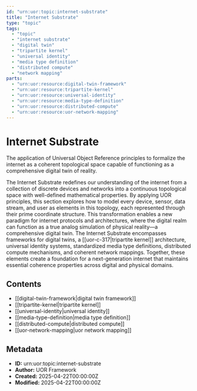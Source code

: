 ```yaml
---
id: "urn:uor:topic:internet-substrate"
title: "Internet Substrate"
type: "topic"
tags:
  - "topic"
  - "internet substrate"
  - "digital twin"
  - "tripartite kernel"
  - "universal identity"
  - "media type definition"
  - "distributed compute"
  - "network mapping"
parts:
  - "urn:uor:resource:digital-twin-framework"
  - "urn:uor:resource:tripartite-kernel"
  - "urn:uor:resource:universal-identity"
  - "urn:uor:resource:media-type-definition"
  - "urn:uor:resource:distributed-compute"
  - "urn:uor:resource:uor-network-mapping"
---
```


# Internet Substrate

The application of Universal Object Reference principles to formalize the internet as a coherent topological space capable of functioning as a comprehensive digital twin of reality.

The Internet Substrate redefines our understanding of the internet from a collection of discrete devices and networks into a continuous topological space with well-defined mathematical properties. By applying UOR principles, this section explores how to model every device, sensor, data stream, and user as elements in this topology, each represented through their prime coordinate structure. This transformation enables a new paradigm for internet protocols and architectures, where the digital realm can function as a true analog simulation of physical reality—a comprehensive digital twin. The Internet Substrate encompasses frameworks for digital twins, a [[uor-c-317|tripartite kernel]] architecture, universal identity systems, standardized media type definitions, distributed compute mechanisms, and coherent network mappings. Together, these elements create a foundation for a next-generation internet that maintains essential coherence properties across digital and physical domains.

## Contents

- [[digital-twin-framework|digital twin framework]]
- [[tripartite-kernel|tripartite kernel]]
- [[universal-identity|universal identity]]
- [[media-type-definition|media type definition]]
- [[distributed-compute|distributed compute]]
- [[uor-network-mapping|uor network mapping]]

## Metadata

- **ID:** urn:uor:topic:internet-substrate
- **Author:** UOR Framework
- **Created:** 2025-04-22T00:00:00Z
- **Modified:** 2025-04-22T00:00:00Z
